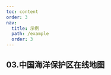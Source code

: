 ```yaml
---
toc: content
order: 3
nav:
  title: 示例
  path: /example
  order: 3
---
```


## 03.中国海洋保护区在线地图

<code src= './marineConservation/index.tsx' compact="true" defaultShowCode></code>
